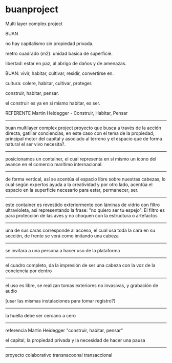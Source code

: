 # buanproject
Multi layer complex project


BUAN

no hay capitalismo sin propiedad privada.

metro cuadrado (m2): unidad basica de superficie.

libertad: estar en paz, al abrigo de daños y de amenazas.

BUAN: vivir, habitar, cultivar, residir, convertirse en.

cultura: colere, habitar, cultivar, proteger.

construir, habitar, pensar.

el construir es ya en si mismo habitar, es ser.

REFERENTE
Martin Heidegger - Construir, Habitar, Pensar

-------
buan multilayer complex project 
proyecto que busca a través de la acción directa, gatillar conciencias, en este caso con el tema de la propiedad, principal motor del capital y asociado al terreno y el espacio que de forma natural el ser vivo necesita?.

-------

posicionamos un container, el cual representa en sí mismo un icono del avance en el comercio marítimo internacional.

------
de forma vertical, así se acentúa el espacio libre sobre nuestras cabezas, lo cual según expertos ayuda a la creatividad y por otro lado, acentúa el espacio en la superficie necesario para estar, permanecer, ser.

------
este container es revestido exteriormente con láminas de vidrio con filtro ultravioleta, así representando la frase: "no quiero ser tu espejo". El filtro es para protección de las aves y no choquen con la estructura o artefactos

-------
una de sus caras corresponde al acceso, el cual usa toda la cara en su sección, de frente se verá como imitando una cabeza

-------
se invitara a una persona a hacer uso de la plataforma

-------
el cuadro completo, da la impresión de ser una cabeza con la voz de la conciencia por dentro

-------
el uso es libre, se realizan tomas exteriores no invasivas, y grabación de audio

[usar las mismas instalaciones para tomar registro?]

-------
la huella debe ser cercano a cero

-------
referencia Martin Heidegger "construir, habitar, pensar"

el capital, la propiedad privada y la necesidad de hacer una pausa

-------
proyecto colaborativo transnacoonal
transaccional

